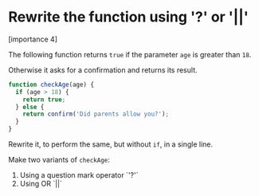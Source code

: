 # Rewrite the function using '?' or '||'

[importance 4]


The following function returns `true` if the parameter `age` is greater than `18`.

Otherwise it asks for a confirmation and returns its result.

```js
function checkAge(age) {
  if (age > 18) {
    return true;
  } else {
    return confirm('Did parents allow you?');
  }
}
```

Rewrite it, to perform the same, but without `if`, in a single line.

Make two variants of `checkAge`:
<ol>
<li>Using a question mark operator `'?'`</li>
<li>Using OR `||`</li>
</ol>

